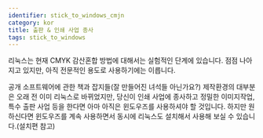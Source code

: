 ```yaml
---
identifier: stick_to_windows_cmjn
category: kor
title: ﻿출판 & 인쇄 사업 종사
tags: stick_to_windows
---
```


리눅스는 현재 CMYK 감산혼합 방법에 대해서는 실험적인 단계에 있습니다. 점점 나아지고 있지만, 아직 전문적인 용도로 사용하기에는 이릅니다.

공개 소프트웨어에 관한 책과 잡지들(잘 만들어진 녀석들 아닌가요?) 제작환경의 대부분은 오래 전 이미 리눅스로 바뀌었지만, 당신이 인쇄 사업에 종사하고 정밀한 이미지작업, 특수 출판 사업 등을 한다면 아마 아직은 윈도우즈를 사용하셔야 할 것입니다. 하지만 원하신다면 윈도우즈를 계속 사용하면서 동시에 리눅스도 설치해서 사용해 보실 수 있습니다.(설치편 참고)

